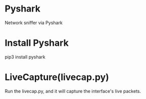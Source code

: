 # Pyshark
Network sniffer via Pyshark

# Install Pyshark
pip3 install pyshark

# LiveCapture(livecap.py)
  Run the livecap.py, and it will capture the interface's live packets.
